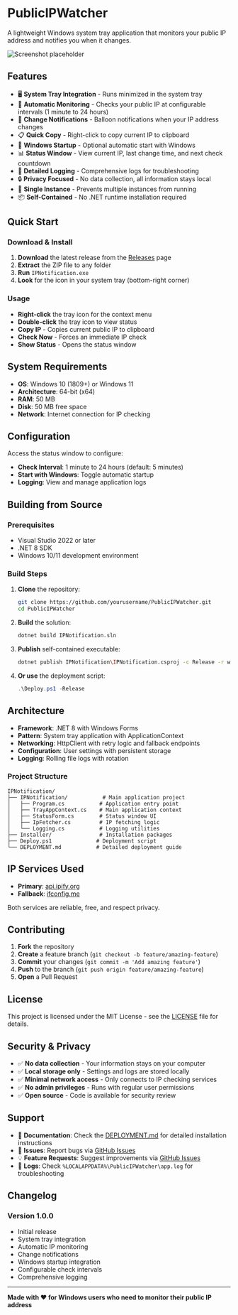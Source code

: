 # PublicIPWatcher

A lightweight Windows system tray application that monitors your public IP address and notifies you when it changes.

![Screenshot placeholder](docs/screenshot.png)

## Features

- 🖥️ **System Tray Integration** - Runs minimized in the system tray
- 🔄 **Automatic Monitoring** - Checks your public IP at configurable intervals (1 minute to 24 hours)
- 📢 **Change Notifications** - Balloon notifications when your IP address changes
- 📋 **Quick Copy** - Right-click to copy current IP to clipboard
- 🚀 **Windows Startup** - Optional automatic start with Windows
- 📊 **Status Window** - View current IP, last change time, and next check countdown
- 📝 **Detailed Logging** - Comprehensive logs for troubleshooting
- 🔒 **Privacy Focused** - No data collection, all information stays local
- 🎯 **Single Instance** - Prevents multiple instances from running
- 📦 **Self-Contained** - No .NET runtime installation required

## Quick Start

### Download & Install

1. **Download** the latest release from the [Releases](../../releases) page
2. **Extract** the ZIP file to any folder
3. **Run** `IPNotification.exe`
4. **Look** for the icon in your system tray (bottom-right corner)

### Usage

- **Right-click** the tray icon for the context menu
- **Double-click** the tray icon to view status
- **Copy IP** - Copies current public IP to clipboard
- **Check Now** - Forces an immediate IP check
- **Show Status** - Opens the status window

## System Requirements

- **OS**: Windows 10 (1809+) or Windows 11
- **Architecture**: 64-bit (x64)
- **RAM**: 50 MB
- **Disk**: 50 MB free space
- **Network**: Internet connection for IP checking

## Configuration

Access the status window to configure:

- **Check Interval**: 1 minute to 24 hours (default: 5 minutes)
- **Start with Windows**: Toggle automatic startup
- **Logging**: View and manage application logs

## Building from Source

### Prerequisites

- Visual Studio 2022 or later
- .NET 8 SDK
- Windows 10/11 development environment

### Build Steps

1. **Clone** the repository:
   ```bash
   git clone https://github.com/yourusername/PublicIPWatcher.git
   cd PublicIPWatcher
   ```

2. **Build** the solution:
   ```bash
   dotnet build IPNotification.sln
   ```

3. **Publish** self-contained executable:
   ```bash
   dotnet publish IPNotification\IPNotification.csproj -c Release -r win-x64 --self-contained true -p:PublishSingleFile=true -o Deploy
   ```

4. **Or use** the deployment script:
   ```powershell
   .\Deploy.ps1 -Release
   ```

## Architecture

- **Framework**: .NET 8 with Windows Forms
- **Pattern**: System tray application with ApplicationContext
- **Networking**: HttpClient with retry logic and fallback endpoints
- **Configuration**: User settings with persistent storage
- **Logging**: Rolling file logs with rotation

### Project Structure

```
IPNotification/
├── IPNotification/           # Main application project
│   ├── Program.cs           # Application entry point
│   ├── TrayAppContext.cs    # Main application context
│   ├── StatusForm.cs        # Status window UI
│   ├── IpFetcher.cs         # IP fetching logic
│   └── Logging.cs           # Logging utilities
├── Installer/               # Installation packages
├── Deploy.ps1              # Deployment script
└── DEPLOYMENT.md           # Detailed deployment guide
```

## IP Services Used

- **Primary**: [api.ipify.org](https://api.ipify.org) 
- **Fallback**: [ifconfig.me](https://ifconfig.me)

Both services are reliable, free, and respect privacy.

## Contributing

1. **Fork** the repository
2. **Create** a feature branch (`git checkout -b feature/amazing-feature`)
3. **Commit** your changes (`git commit -m 'Add amazing feature'`)
4. **Push** to the branch (`git push origin feature/amazing-feature`)
5. **Open** a Pull Request

## License

This project is licensed under the MIT License - see the [LICENSE](LICENSE) file for details.

## Security & Privacy

- ✅ **No data collection** - Your information stays on your computer
- ✅ **Local storage only** - Settings and logs are stored locally
- ✅ **Minimal network access** - Only connects to IP checking services
- ✅ **No admin privileges** - Runs with regular user permissions
- ✅ **Open source** - Code is available for security review

## Support

- 📖 **Documentation**: Check the [DEPLOYMENT.md](DEPLOYMENT.md) for detailed installation instructions
- 🐛 **Issues**: Report bugs via [GitHub Issues](../../issues)
- 💡 **Feature Requests**: Suggest improvements via [GitHub Issues](../../issues)
- 📝 **Logs**: Check `%LOCALAPPDATA%\PublicIPWatcher\app.log` for troubleshooting

## Changelog

### Version 1.0.0
- Initial release
- System tray integration
- Automatic IP monitoring
- Change notifications
- Windows startup integration
- Configurable check intervals
- Comprehensive logging

---

**Made with ❤️ for Windows users who need to monitor their public IP address**
